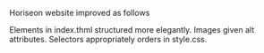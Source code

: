 Horiseon website improved as follows

Elements in index.thml structured more elegantly.
Images given alt attributes.
Selectors appropriately orders in style.css.
